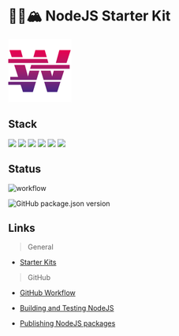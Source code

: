 # 🌊🌲🏔 NodeJS Starter Kit

<img src="pages/logo.png" alt="drawing" width="128"/>

## Stack

![](https://img.shields.io/badge/Node.js-339933?style=for-the-badge&logo=nodedotjs&logoColor=white)
![](https://img.shields.io/badge/TypeScript-007ACC?style=for-the-badge&logo=typescript&logoColor=white)
![](https://img.shields.io/badge/eslint-3A33D1?style=for-the-badge&logo=eslint&logoColor=white)
![](https://img.shields.io/badge/Ubuntu-E95420?style=for-the-badge&logo=ubuntu&logoColor=white)
![](https://img.shields.io/badge/VSCode-0078D4?style=for-the-badge&logo=visual%20studio%20code&logoColor=white)
![](https://img.shields.io/badge/Snyk-4C4A73?style=for-the-badge&logo=snyk&logoColor=white)

## Status

![workflow](https://github.com/whitten-io/nodejs-starter-kit/actions/workflows/ci/badge.svg)

![GitHub package.json version](https://img.shields.io/github/package-json/v/whitten-io/nodejs-starter-kit?style=for-the-badge)

## Links

> General

- [Starter Kits](https://docs.whitten.io/starter-kits)

> GitHub

- [GitHub Workflow](https://docs.github.com/en/actions/using-workflows)

- [Building and Testing NodeJS](https://docs.github.com/en/actions/automating-builds-and-tests/building-and-testing-nodejs#packaging-workflow-data-as-artifacts)

- [Publishing NodeJS packages](https://docs.github.com/en/actions/publishing-packages/publishing-nodejs-packages)
